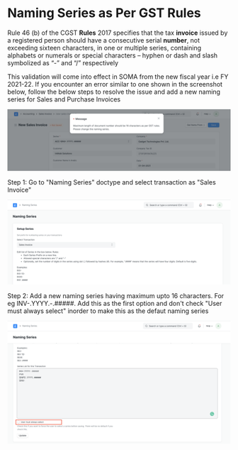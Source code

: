 
# Naming Series as Per GST Rules


Rule 46 (b) of the CGST **Rules** 2017 specifies that the tax **invoice** issued by a registered person should have a consecutive serial **number**, not exceeding sixteen characters, in one or multiple series, containing alphabets or numerals or special characters – hyphen or dash and slash symbolized as “-” and “/” respectively

  


This validation will come into effect in SOMA from the new fiscal year i.e FY 2021-22. If you encounter an error similar to one shown in the screenshot below, follow the below steps to resolve the issue and add a new naming series for Sales and Purchase Invoices

  


![](/files/Nr1n53j.png)

  


Step 1: Go to "Naming Series" doctype and select transaction as "Sales Invoice"

  


![](/files/1KrOqdx.png)

  


Step 2: Add a new naming series having maximum upto 16 characters. For eg INV-.YYYY.-.#####. Add this as the first option and don't check "User must always select" inorder to make this as the defaut naming series

  


![](/files/hrHZ0Rv.png)

  


  



